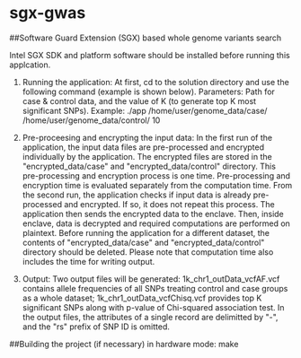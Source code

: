 # sgx-gwas

##Software Guard Extension (SGX) based whole genome variants search

Intel SGX SDK and platform software should be installed before running this applcation.
1. Running the application: 
   At first, cd to the solution directory and use the following command (example is shown below).
   Parameters: Path for case & control data, and the value of K (to generate top K most significant SNPs).
   Example: ./app /home/user/genome_data/case/ /home/user/genome_data/control/ 10

2. Pre-proceesing and encrypting the input data:
   In the first run of the application, the input data files are pre-processed and encrypted individually by the application. The encrypted files are stored in the "encrypted_data/case" and "encrypted_data/control" directory. This pre-processing and encryption process is one time. Pre-processing and encryption time is evaluated separately from the computation time. From the second run, the application checks if input data is already pre-processed and encrypted. If so, it does not repeat this process. The application then sends the encrypted data to the enclave. Then, inside enclave, data is decrypted and required computations are performed on plaintext.
   Before running the application for a different dataset, the contents of "encrypted_data/case" and "encrypted_data/control" directory should be deleted.
   Please note that computation time also includes the time for writing output.

3. Output: Two output files will be generated: 1k_chr1_outData_vcfAF.vcf contains allele frequencies of all SNPs treating control and case groups as a whole dataset; 1k_chr1_outData_vcfChisq.vcf provides top K significant SNPs along with p-value of Chi-squared association test.
In the output files, the attributes of a single record are delimitted by "-", and the "rs" prefix of SNP ID is omitted.

##Building the project (if necessary) in hardware mode:
make
